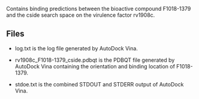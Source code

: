 Contains binding predictions between the bioactive compound F1018-1379 and the cside search space on the virulence factor rv1908c.

## Files

- log.txt is the log file generated by AutoDock Vina.

- rv1908c_F1018-1379_cside.pdbqt is the PDBQT file generated by AutoDock Vina containing the orientation and binding location of F1018-1379.

- stdoe.txt is the combined STDOUT and STDERR output of AutoDock Vina.


